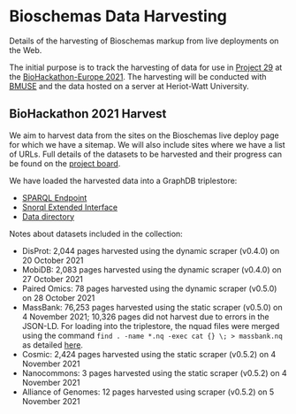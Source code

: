 # Bioschemas Data Harvesting

Details of the harvesting of Bioschemas markup from live deployments on the Web.

The initial purpose is to track the harvesting of data for use in [Project 29](https://github.com/elixir-europe/biohackathon-projects-2021/tree/main/projects/29) at the [BioHackathon-Europe 2021](https://biohackathon-europe.org/). The harvesting will be conducted with [BMUSE](https://github.com/HW-SWeL/BMUSE) and the data hosted on a server at Heriot-Watt University.

## BioHackathon 2021 Harvest

We aim to harvest data from the sites on the Bioschemas live deploy page for which we have a sitemap. We will also include sites where we have a list of URLs. Full details of the datasets to be harvested and their progress can be found on the [project board](https://github.com/BioSchemas/bioschemas-data-harvesting/projects/1).

We have loaded the harvested data into a GraphDB triplestore:
- [SPARQL Endpoint](https://swel.macs.hw.ac.uk/data/repositories/bioschemas)
- [Snorql Extended Interface](https://swel.macs.hw.ac.uk/bioschemas/)
- [Data directory](https://swel.macs.hw.ac.uk/bioschemas-data/)

Notes about datasets included in the collection:
- DisProt: 2,044 pages harvested using the dynamic scraper (v0.4.0) on 20 October 2021
- MobiDB: 2,083 pages harvested using the dynamic scraper (v0.4.0) on 27 October 2021
- Paired Omics: 78 pages harvested using the dynamic scraper (v0.5.0) on 28 October 2021
- MassBank: 76,253 pages harvested using the static scraper (v0.5.0) on 4 November 2021; 10,326 pages did not harvest due to errors in the JSON-LD. For loading into the triplestore, the nquad files were merged using the command `find . -name *.nq -exec cat {} \; > massbank.nq` as detailed [here](https://stackoverflow.com/questions/18695105/how-to-concatenate-huge-number-of-files).
- Cosmic: 2,424 pages harvested using the static scraper (v0.5.2) on 4 November 2021
- Nanocommons: 3 pages harvested using the static scraper (v0.5.2) on 4 November 2021
- Alliance of Genomes: 12 pages harvested using scraper (v0.5.2) on 5 November 2021
